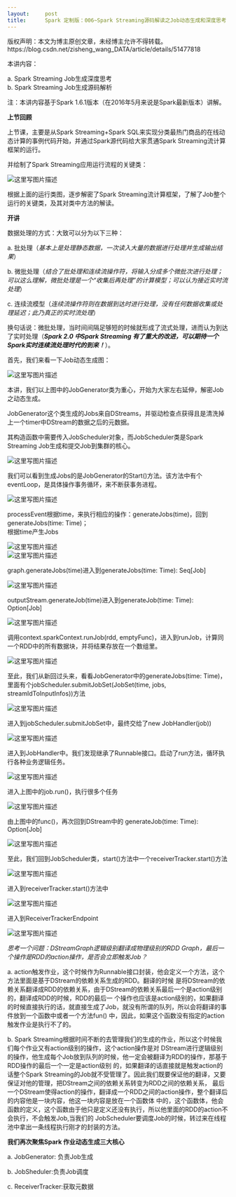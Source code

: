 ```yaml
---
layout:     post
title:      Spark 定制版：006~Spark Streaming源码解读之Job动态生成和深度思考
---
```

<div id="article_content" class="article_content clearfix csdn-tracking-statistics" data-pid="blog" data-mod="popu_307" data-dsm="post">
								<div class="article-copyright">
					版权声明：本文为博主原创文章，未经博主允许不得转载。					https://blog.csdn.net/zisheng_wang_DATA/article/details/51477818				</div>
								            <div id="content_views" class="markdown_views prism-atom-one-dark">
							<!-- flowchart 箭头图标 勿删 -->
							<svg xmlns="http://www.w3.org/2000/svg" style="display: none;"><path stroke-linecap="round" d="M5,0 0,2.5 5,5z" id="raphael-marker-block" style="-webkit-tap-highlight-color: rgba(0, 0, 0, 0);"></path></svg>
							<p>本讲内容：</p>

<p>a. Spark Streaming Job生成深度思考  <br>
b. Spark Streaming Job生成源码解析</p>

<p>注：本讲内容基于Spark 1.6.1版本（在2016年5月来说是Spark最新版本）讲解。</p>

<p><strong>上节回顾</strong></p>

<p>上节课，主要是从Spark Streaming+Spark SQL来实现分类最热门商品的在线动态计算的事例代码开始，并通过Spark源代码给大家贯通Spark Streaming流计算框架的运行。</p>

<p>并绘制了Spark Streaming应用运行流程的关键类：</p>

<p><img src="https://img-blog.csdn.net/20160522232611123" alt="这里写图片描述" title=""></p>

<p>根据上面的运行类图，逐步解密了Spark Streaming流计算框架，了解了Job整个运行的关键类，及其对类中方法的解读。</p>

<p><strong>开讲</strong></p>

<p>数据处理的方式：大致可以分为以下三种：</p>

<p>a.  批处理（<em>基本上是处理静态数据，一次读入大量的数据进行处理并生成输出结果</em>）</p>

<p>b.  微批处理（<em>结合了批处理和连续流操作符，将输入分成多个微批次进行处理；可以这么理解，微批处理是一个“收集后再处理”的计算模型；可以认为接近实时流处理</em>）</p>

<p>c.  连续流模型（<em>连续流操作符则在数据到达时进行处理，没有任何数据收集或处理延迟；此乃真正的实时流处理</em>）</p>

<p>换句话说：微批处理，当时间间隔足够短的时候就形成了流式处理，进而认为到达了实时处理（<strong><em>Spark 2.0 中Spark Streaming 有了重大的改进，可以期待一个Spark实时连续流处理时代的到来！</em></strong>）。</p>

<p>首先，我们来看一下Job动态生成图：</p>

<p><img src="https://img-blog.csdn.net/20160523000608903" alt="这里写图片描述" title=""></p>

<p>本讲，我们以上图中的JobGenerator类为重心，开始为大家左右延伸，解密Job之动态生成。</p>

<p>JobGenerator这个类生成的Jobs来自DStreams，并驱动检查点获得且是清洗掉上一个timer中DStream的数据之后的元数据。</p>

<p>其构造函数中需要传入JobScheduler对象，而JobScheduler类是Spark Streaming Job生成和提交Job到集群的核心。</p>

<p><img src="https://img-blog.csdn.net/20160523001347279" alt="这里写图片描述" title=""></p>

<p>我们可以看到生成Jobs的是JobGenerator的Start()方法。该方法中有个eventLoop，是具体操作事务循环，来不断获事务进程。</p>

<p><img src="https://img-blog.csdn.net/20160523231156699" alt="这里写图片描述" title=""></p>

<p>processEvent根据time，来执行相应的操作：generateJobs(time)，回到generateJobs(time: Time)； <br>
根据time产生Jobs</p>

<p><img src="https://img-blog.csdn.net/20160523231645378" alt="这里写图片描述" title=""> <br>
<img src="https://img-blog.csdn.net/20160523232357071" alt="这里写图片描述" title=""></p>

<p>graph.generateJobs(time)进入到generateJobs(time: Time): Seq[Job]</p>

<p><img src="https://img-blog.csdn.net/20160523232903738" alt="这里写图片描述" title=""></p>

<p>outputStream.generateJob(time)进入到generateJob(time: Time): Option[Job]</p>

<p><img src="https://img-blog.csdn.net/20160523233431842" alt="这里写图片描述" title=""></p>

<p>调用context.sparkContext.runJob(rdd, emptyFunc)，进入到runJob，计算同一个RDD中的所有数据块，并将结果存放在一个数组里。</p>

<p><img src="https://img-blog.csdn.net/20160523233717906" alt="这里写图片描述" title=""></p>

<p>至此，我们从新回过头来，看看JobGenerator中的generateJobs(time: Time)，里面有个jobScheduler.submitJobSet(JobSet(time, jobs, streamIdToInputInfos))方法</p>

<p><img src="https://img-blog.csdn.net/20160523234338284" alt="这里写图片描述" title=""></p>

<p>进入到jobScheduler.submitJobSet中，最终交给了new JobHandler(job))</p>

<p><img src="https://img-blog.csdn.net/20160523234711855" alt="这里写图片描述" title=""></p>

<p>进入到JobHandler中。我们发现继承了Runnable接口。启动了run方法，循环执行各种业务逻辑任务。</p>

<p><img src="https://img-blog.csdn.net/20160523235116334" alt="这里写图片描述" title=""></p>

<p>进入上图中的job.run()，执行很多个任务</p>

<p><img src="https://img-blog.csdn.net/20160523235657384" alt="这里写图片描述" title=""></p>

<p>由上图中的func()，再次回到DStream中的 generateJob(time: Time): Option[Job]</p>

<p><img src="https://img-blog.csdn.net/20160524000332893" alt="这里写图片描述" title=""></p>

<p>至此，我们回到JobScheduler类，start()方法中一个receiverTracker.start()方法</p>

<p><img src="https://img-blog.csdn.net/20160524205757853" alt="这里写图片描述" title=""></p>

<p>进入到receiverTracker.start()方法中</p>

<p><img src="https://img-blog.csdn.net/20160524210045045" alt="这里写图片描述" title=""></p>

<p>进入到ReceiverTrackerEndpoint</p>

<p><img src="https://img-blog.csdn.net/20160524210803226" alt="这里写图片描述" title=""></p>

<p><em>思考一个问题：DStreamGraph逻辑级别翻译成物理级别的RDD Graph，最后一个操作是RDD的action操作，是否会立即触发Job？</em></p>

<p>a. action触发作业，这个时候作为Runnable接口封装，他会定义一个方法，这个方法里面是基于DStream的依赖关系生成的RDD。翻译的时候 是将DStream的依赖关系翻译成RDD的依赖关系，由于DStream的依赖关系最后一个是action级别的，翻译成RDD的时候，RDD的最后一 个操作也应该是action级别的，如果翻译的时候直接执行的话，就直接生成了Job，就没有所谓的队列，所以会将翻译的事件放到一个函数中或者一个方法fun() 中，因此，如果这个函数没有指定的action触发作业是执行不了的。</p>

<p>b. Spark Streaming根据时间不断的去管理我们的生成的作业，所以这个时候我们每个作业又有action级别的操作，这个action操作是对 DStream进行逻辑级别的操作，他生成每个Job放到队列的时候，他一定会被翻译为RDD的操作，那基于RDD操作的最后一个一定是action级别 的，如果翻译的话直接就是触发action的话整个Spark Streaming的Job就不受管理了。因此我们既要保证他的翻译，又要保证对他的管理，把DStream之间的依赖关系转变为RDD之间的依赖关系， 最后一个DStream使得action的操作，翻译成一个RDD之间的action操作，整个翻译后的内容他是一块内容，他这一块内容是放在一个函数体 中的，这个函数体，他会函数的定义，这个函数由于他只是定义还没有执行，所以他里面的RDD的action不会执行，不会触发Job,当我们的 JobScheduler要调度Job的时候，转过来在线程池中拿出一条线程执行刚才的封装的方法。</p>

<p><strong>我们再次聚焦Spark 作业动态生成三大核心</strong></p>

<p>a.  JobGenerator: 负责Job生成</p>

<p>b. JobSheduler:负责Job调度</p>

<p>c. ReceiverTracker:获取元数据</p>            </div>
						<link href="https://csdnimg.cn/release/phoenix/mdeditor/markdown_views-9e5741c4b9.css" rel="stylesheet">
                </div>